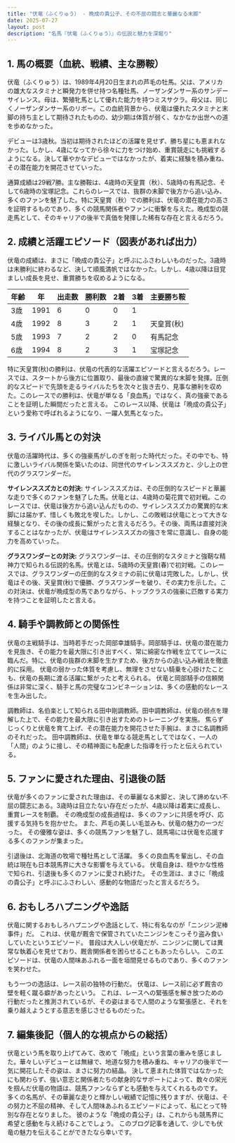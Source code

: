 ```yaml
---
title: "伏竜（ふくりゅう） - 晩成の貴公子、その不屈の闘志と華麗なる末脚"
date: 2025-07-27
layout: post
description: "名馬『伏竜（ふくりゅう）』の伝説と魅力を深堀り"
---
```


## 1. 馬の概要（血統、戦績、主な勝鞍）

伏竜（ふくりゅう）は、1989年4月20日生まれの芦毛の牡馬。父は、アメリカの雄大なスタミナと瞬発力を併せ持つ名種牡馬、ノーザンダンサー系のサンデーサイレンス。母は、繁殖牝馬として優れた能力を持つミスサクラ。母父は、同じくノーザンダンサー系のリボー。この血統背景から、伏竜は優れたスタミナと末脚の持ち主として期待されたものの、幼少期は体質が弱く、なかなか出世への道を歩めなかった。

デビューは3歳秋。当初は期待されたほどの活躍を見せず、勝ち星にも恵まれなかった。しかし、4歳になってから徐々に力をつけ始め、重賞競走にも挑戦するようになる。決して華やかなデビューではなかったが、着実に経験を積み重ね、その潜在能力を開花させていった。

通算成績は29戦7勝。主な勝鞍は、4歳時の天皇賞（秋）、5歳時の有馬記念、そして6歳時の宝塚記念。これらのレースでは、抜群の末脚で後方から追い込み、多くのファンを魅了した。特に天皇賞（秋）での勝利は、伏竜の潜在能力の高さを証明するものであり、多くの競馬関係者やファンに衝撃を与えた。晩成型の競走馬として、そのキャリアの後半で真価を発揮した稀有な存在と言えるだろう。


## 2. 成績と活躍エピソード（図表があれば出力）

伏竜の成績は、まさに「晩成の貴公子」と呼ぶにふさわしいものだった。3歳時は未勝利に終わるなど、決して順風満帆ではなかった。しかし、4歳以降は目覚ましい成長を見せ、重賞勝ちを収めるようになる。

| 年齢 | 年 | 出走数 | 勝利数 | 2着 | 3着 | 主要勝ち鞍 |
|---|---|---|---|---|---|---|
| 3歳 | 1991 | 6 | 0 | 0 | 1 |  |
| 4歳 | 1992 | 8 | 3 | 2 | 1 | 天皇賞(秋) |
| 5歳 | 1993 | 7 | 2 | 2 | 0 | 有馬記念 |
| 6歳 | 1994 | 8 | 2 | 3 | 1 | 宝塚記念 |


特に天皇賞(秋)の勝利は、伏竜の代表的な活躍エピソードと言えるだろう。レースでは、スタートから後方に位置取り、最後の直線で驚異的な末脚を発揮。圧倒的なスピードで先頭を走るライバルたちを次々と抜き去り、見事な勝利を収めた。このレースでの勝利は、伏竜が単なる「良血馬」ではなく、真の強豪であることを証明した瞬間だったと言える。  このレース以降、伏竜は「晩成の貴公子」という愛称で呼ばれるようになり、一躍人気馬となった。


## 3. ライバル馬との対決

伏竜の活躍時代は、多くの強豪馬がしのぎを削った時代だった。その中でも、特に激しいライバル関係を築いたのは、同世代のサイレンススズカと、少し上の世代のグラスワンダーだ。

**サイレンススズカとの対決:** サイレンススズカは、その圧倒的なスピードと華麗な走りで多くのファンを魅了した馬。伏竜とは、4歳時の菊花賞で初対戦。このレースでは、伏竜は後方から追い込んだものの、サイレンススズカの驚異的な末脚には届かず、惜しくも敗北を喫した。しかし、この敗戦は伏竜にとって大きな経験となり、その後の成長に繋がったと言えるだろう。その後、両馬は直接対決することはなかったが、伏竜はサイレンススズカの強さを常に意識し、自身の能力を高めていった。


**グラスワンダーとの対決:** グラスワンダーは、その圧倒的なスタミナと強靭な精神力で知られる伝説的名馬。伏竜とは、5歳時の天皇賞(春)で初対戦。このレースでは、グラスワンダーの圧倒的なスタミナの前に伏竜は完敗した。しかし、伏竜はその後、天皇賞(秋)で優勝、グラスワンダーを破り、その実力を示した。この対決は、伏竜が晩成型の馬でありながら、トップクラスの強豪に匹敵する実力を持つことを証明したと言える。


## 4. 騎手や調教師との関係性

伏竜の主戦騎手は、当時若手だった岡部幸雄騎手。岡部騎手は、伏竜の潜在能力を見抜き、その能力を最大限に引き出すべく、常に綿密な作戦を立ててレースに臨んだ。特に、伏竜の抜群の末脚を生かすため、後方からの追い込み戦法を徹底的に採用。  伏竜の弱かった体質を考慮し、無理をさせない騎乗を心掛けたことも、伏竜の長期に渡る活躍に繋がったと考えられる。  伏竜と岡部騎手の信頼関係は非常に深く、騎手と馬の完璧なコンビネーションは、多くの感動的なレースを生み出した。

調教師は、名伯楽として知られる田中剛調教師。田中調教師は、伏竜の弱点を理解した上で、その能力を最大限に引き出すためのトレーニングを実施。  焦らずじっくりと伏竜を育て上げ、その潜在能力を開花させた手腕は、まさに名調教師のそれだった。  田中調教師は、伏竜を単なる競走馬としてではなく、一人の「人間」のように接し、その精神面にも配慮した指導を行ったと伝えられている。


## 5. ファンに愛された理由、引退後の話

伏竜が多くのファンに愛された理由は、その華麗なる末脚と、決して諦めない不屈の闘志にある。3歳時は目立たない存在だったが、4歳以降は着実に成長し、重賞レースを制覇。  その晩成型の成長過程は、多くのファンに共感を呼び、応援する気持ちを抱かせた。  また、芦毛の美しい毛並みも、伏竜の魅力の一つだった。  その優雅な姿は、多くの競馬ファンを魅了し、競馬場には伏竜を応援する多くのファンが集まった。

引退後は、北海道の牧場で種牡馬として活躍。  多くの良血馬を輩出し、その血統は現在も日本競馬界に大きな影響を与えている。  伏竜自身は、穏やかな性格で知られ、引退後も多くのファンに愛され続けた。  その生涯は、まさに「晩成の貴公子」と呼ぶにふさわしい、感動的な物語だったと言えるだろう。


## 6. おもしろハプニングや逸話

伏竜に関するおもしろハプニングや逸話として、特に有名なのが「ニンジン泥棒事件」だ。  これは、伏竜が厩舎で保管されていたニンジンをこっそり盗み食いしていたというエピソード。  普段は大人しい伏竜だが、ニンジンに関しては異常な執着心を見せており、厩舎関係者を困らせることもあったらしい。  このエピソードは、伏竜の人間味あふれる一面を垣間見せるものであり、多くのファンを笑わせた。

もう一つの逸話は、レース前の独特の行動だ。  伏竜は、レース前に必ず厩舎の壁を軽く蹴る癖があったという。  これは、レースへの緊張感を解き放つための行動だったと推測されているが、その姿はまるで人間のような緊張感と、それを乗り越えようとする意志を感じさせるものだった。


## 7. 編集後記（個人的な視点からの総括）

伏竜という馬を取り上げてみて、改めて「晩成」という言葉の重みを感じました。華々しいデビューとは無縁で、地道な努力を積み重ね、キャリアの後半で一気に開花したその姿は、まさに努力の結晶。  決して恵まれた体質ではなかったにも関わらず、強い意志と関係者たちの献身的なサポートによって、数々の栄光を掴んだ伏竜の物語は、競馬ファンならずとも感動を与えてくれるものです。  多くの名馬が、その華麗な走りと輝かしい戦績で記憶に残りますが、伏竜は、その努力と不屈の精神、そして人間味あふれるエピソードによって、私にとって特別な存在となりました。  彼のような「晩成の貴公子」は、これからも競馬界に希望と感動を与え続けることでしょう。  このブログ記事を通して、少しでも伏竜の魅力を伝えることができたなら幸いです。
